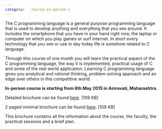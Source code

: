 ```yaml
---
category:	course-in-person-c
---
```


<p>The C programming language is a general purpose
programming language that is used to develop anything and
everything that you see around. It includes the smartphone that
you have in your hand right now, the laptop or computer on
which you play games or surf internet. In short every
technology that you see or use in day today life is somehow
related to C language.</p>
<p>Through this course of one month you will learn the practical
aspect of the C programming language, the way it is
implemented, practical usage of C and some of the real world
application. Learning C programming language gives you
analytical and rational thinking, problem solving approach
and an edge over others in this competitive world.
</p>

<!--table class="table table-hover">
<thead>
	<tr>
		<th>Title</th>
	</tr>
</thead>
{% tablerow lecture in site.categories.course-c-page %}
  <a href="{{ lecture.url }}">{{ lecture.title }}</a>
{% endtablerow %}
</table-->

<strong><p>In-person course is starting from 6th May 2015 in Amravati, Maharashtra.</p></strong>
<p>Detailed brochure can be found <a href="{{ "/files/Codeville-C-language-Brochure.pdf" | prepend site:baseurl }}">here</a>. [109 KB]</p>
<p>2 paged minimal brochure can be found <a href="{{ "/files/Codeville-C-language-Minimal.pdf" | prepend site:baseurl }}">here</a>. [109 KB]</p>

<p>This brochure contains all the information about the course, the faculty, the practical sessions and a brief plan.</p>